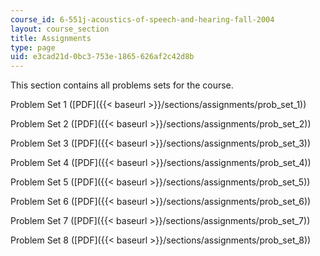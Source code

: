 ```yaml
---
course_id: 6-551j-acoustics-of-speech-and-hearing-fall-2004
layout: course_section
title: Assignments
type: page
uid: e3cad21d-0bc3-753e-1865-626af2c42d8b
---
```


This section contains all problems sets for the course.

Problem Set 1 ([PDF]({{< baseurl >}}/sections/assignments/prob_set_1))

Problem Set 2 ([PDF]({{< baseurl >}}/sections/assignments/prob_set_2))

Problem Set 3 ([PDF]({{< baseurl >}}/sections/assignments/prob_set_3))

Problem Set 4 ([PDF]({{< baseurl >}}/sections/assignments/prob_set_4))

Problem Set 5 ([PDF]({{< baseurl >}}/sections/assignments/prob_set_5))

Problem Set 6 ([PDF]({{< baseurl >}}/sections/assignments/prob_set_6))

Problem Set 7 ([PDF]({{< baseurl >}}/sections/assignments/prob_set_7))

Problem Set 8 ([PDF]({{< baseurl >}}/sections/assignments/prob_set_8))